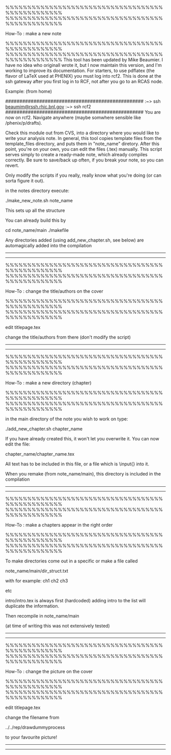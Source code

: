 %%%%%%%%%%%%%%%%%%%%%%%%%%%%%%%%%%%%%%%%%%%%%%%%%
%%%%%%%%%%%%%%%%%%%%%%%%%%%%%%%%%%%%%%%%%%%%%%%%%

How-To : make a new note

%%%%%%%%%%%%%%%%%%%%%%%%%%%%%%%%%%%%%%%%%%%%%%%%%
%%%%%%%%%%%%%%%%%%%%%%%%%%%%%%%%%%%%%%%%%%%%%%%%%
This tool has been updated by Mike Beaumier. I
have no idea who originall wrote it, but I now
maintain this version, and I'm working to improve
its documentation. For starters, to use pdflatex
(the flavor of LaTeX used at PHENIX) you must log
into rcf2. This is done at the ssh gateway after
you first log in to RCF, not after you go to an
RCAS node.

Example: (from home)

#################################################
:~> ssh beaumim@rssh.rhic.bnl.gov
:~> ssh rcf2
#################################################
You are now on rcf2. Navigate anywhere (maybe
somwhere sensible like /phenix/p/drafts).

Check this module out from CVS, into a directory
where you would like to write your analysis note.
In general, this tool copies template files from
the template_files directory, and puts them in
"note_name" diretory. After this point, you're on
your own, you can edit the files (.tex) manually.
This script serves simply to create a ready-made
note, which already compiles correctly. Be sure
to save/back up often, if you break your note, so
you can revert.

Only modify the scripts if you really, really
know what you're doing (or can sorta figure it
out).

in the notes directory execute:

./make_new_note.sh note_name

This sets up all the structure

You can already build this by

cd note_name/main
./makefile

Any directories added (using add_new_chapter.sh,
see below) are automagically added into the 
compilation

-------------------------------------------------
-------------------------------------------------


%%%%%%%%%%%%%%%%%%%%%%%%%%%%%%%%%%%%%%%%%%%%%%%%%
%%%%%%%%%%%%%%%%%%%%%%%%%%%%%%%%%%%%%%%%%%%%%%%%%

How-To : change the title/authors on the cover

%%%%%%%%%%%%%%%%%%%%%%%%%%%%%%%%%%%%%%%%%%%%%%%%%
%%%%%%%%%%%%%%%%%%%%%%%%%%%%%%%%%%%%%%%%%%%%%%%%%

edit titlepage.tex

change the title/authors from there (don't modify
the script)

-------------------------------------------------
-------------------------------------------------


%%%%%%%%%%%%%%%%%%%%%%%%%%%%%%%%%%%%%%%%%%%%%%%%%
%%%%%%%%%%%%%%%%%%%%%%%%%%%%%%%%%%%%%%%%%%%%%%%%%

How-To : make a new directory (chapter)

%%%%%%%%%%%%%%%%%%%%%%%%%%%%%%%%%%%%%%%%%%%%%%%%%
%%%%%%%%%%%%%%%%%%%%%%%%%%%%%%%%%%%%%%%%%%%%%%%%%


in the main directory of the note you wish to
work on type:

./add_new_chapter.sh chapter_name


If you have already created this, it won't let you
overwrite it.  You can now edit the file:

chapter_name/chapter_name.tex

All text has to be included in this file, or a
file which is \input{} into it.

When you remake (from note_name/main), this
directory is included in the compilation

-------------------------------------------------
-------------------------------------------------


%%%%%%%%%%%%%%%%%%%%%%%%%%%%%%%%%%%%%%%%%%%%%%%%%
%%%%%%%%%%%%%%%%%%%%%%%%%%%%%%%%%%%%%%%%%%%%%%%%%

How-To : make a chapters appear in the right order

%%%%%%%%%%%%%%%%%%%%%%%%%%%%%%%%%%%%%%%%%%%%%%%%%
%%%%%%%%%%%%%%%%%%%%%%%%%%%%%%%%%%%%%%%%%%%%%%%%%

To make directories come out in a specific or
make a file called

note_name/main/dir_struct.txt

with for example:
ch1
ch2
ch3

etc

intro/intro.tex is always first (hardcoded) adding
intro to the list will duplicate the information.

Then recompile in note_name/main

(at time of writing this was not extensively tested)

-------------------------------------------------
-------------------------------------------------


%%%%%%%%%%%%%%%%%%%%%%%%%%%%%%%%%%%%%%%%%%%%%%%%%
%%%%%%%%%%%%%%%%%%%%%%%%%%%%%%%%%%%%%%%%%%%%%%%%%

How-To : change the picture on the cover

%%%%%%%%%%%%%%%%%%%%%%%%%%%%%%%%%%%%%%%%%%%%%%%%%
%%%%%%%%%%%%%%%%%%%%%%%%%%%%%%%%%%%%%%%%%%%%%%%%%

edit titlepage.tex

change the filename from

../../rep/drawdummyprocess

to your favourite picture!

-------------------------------------------------
-------------------------------------------------


